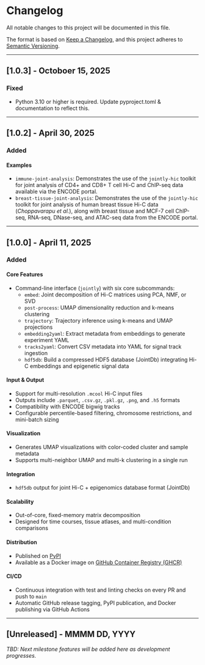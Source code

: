 # Changelog

All notable changes to this project will be documented in this file.

The format is based on [Keep a Changelog](https://keepachangelog.com/en/1.0.0/), and this project adheres to [Semantic Versioning](https://semver.org/).

---

## [1.0.3] - Octoboer 15, 2025

### Fixed
- Python 3.10 or higher is required. Update pyproject.toml & documentation to reflect this.

---

## [1.0.2] - April 30, 2025

### Added

#### Examples
- `immune-joint-analysis`: Demonstrates the use of the `jointly-hic` toolkit for joint analysis of CD4+ and CD8+ T cell Hi-C and ChIP-seq data available via the ENCODE portal.
- `breast-tissue-joint-analysis`: Demonstrates the use of the `jointly-hic` toolkit for joint analysis of human breast tissue Hi-C data (*Choppavarapu et al.*), along with breast tissue and MCF-7 cell ChIP-seq, RNA-seq, DNase-seq, and ATAC-seq data from the ENCODE portal.

---

## [1.0.0] - April 11, 2025

### Added

#### Core Features
- Command-line interface (`jointly`) with six core subcommands:
  - `embed`: Joint decomposition of Hi-C matrices using PCA, NMF, or SVD
  - `post-process`: UMAP dimensionality reduction and k-means clustering
  - `trajectory`: Trajectory inference using k-means and UMAP projections
  - `embedding2yaml`: Extract metadata from embeddings to generate experiment YAML
  - `tracks2yaml`: Convert CSV metadata into YAML for signal track ingestion
  - `hdf5db`: Build a compressed HDF5 database (JointDb) integrating Hi-C embeddings and epigenetic signal data

#### Input & Output
- Support for multi-resolution `.mcool` Hi-C input files
- Outputs include `.parquet`, `.csv.gz`, `.pkl.gz`, `.png`, and `.h5` formats
- Compatibility with ENCODE bigwig tracks
- Configurable percentile-based filtering, chromosome restrictions, and mini-batch sizing

#### Visualization
- Generates UMAP visualizations with color-coded cluster and sample metadata
- Supports multi-neighbor UMAP and multi-k clustering in a single run

#### Integration
- `hdf5db` output for joint Hi-C + epigenomics database format (JointDb)

#### Scalability
- Out-of-core, fixed-memory matrix decomposition
- Designed for time courses, tissue atlases, and multi-condition comparisons

#### Distribution
- Published on [PyPI](https://pypi.org/project/jointly-hic)
- Available as a Docker image on [GitHub Container Registry (GHCR)](https://github.com/orgs/abdenlab/packages/container/package/jointly-hic)

#### CI/CD
- Continuous integration with test and linting checks on every PR and push to `main`
- Automatic GitHub release tagging, PyPI publication, and Docker publishing via GitHub Actions

---

## [Unreleased] - MMMM DD, YYYY

_TBD: Next milestone features will be added here as development progresses._
